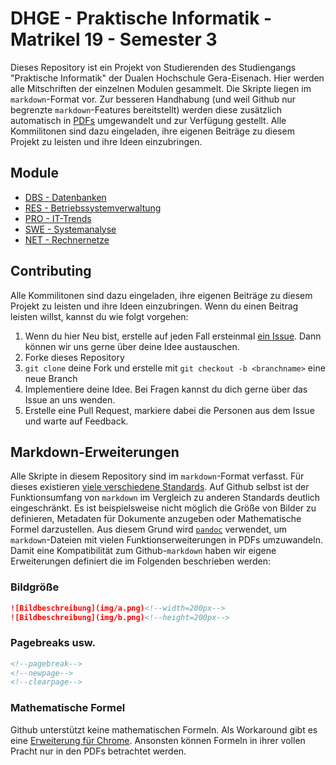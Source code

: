 # DHGE - Praktische Informatik - Matrikel 19 - Semester 3

Dieses Repository ist ein Projekt von Studierenden des Studiengangs "Praktische Informatik" der Dualen Hochschule Gera-Eisenach. Hier werden alle Mitschriften der einzelnen Modulen gesammelt. Die Skripte liegen im `markdown`-Format vor. Zur besseren Handhabung (und weil Github nur begrenzte `markdown`-Features bereitstellt) werden diese zusätzlich automatisch in [PDFs](https://github.com/importPI19fromDHGE/dhge-pi19-sem3/releases) umgewandelt und zur Verfügung gestellt. Alle Kommilitonen sind dazu eingeladen, ihre eigenen Beiträge zu diesem Projekt zu leisten und ihre Ideen einzubringen.

## Module

- [DBS - Datenbanken](./DBS)
- [RES - Betriebssystemverwaltung](./RES)
- [PRO - IT-Trends](./PRO)
- [SWE - Systemanalyse](./SWE)
- [NET - Rechnernetze](./NET)

## Contributing

Alle Kommilitonen sind dazu eingeladen, ihre eigenen Beiträge zu diesem Projekt zu leisten und ihre Ideen einzubringen. Wenn du einen Beitrag leisten willst, kannst du wie folgt vorgehen:

1. Wenn du hier Neu bist, erstelle auf jeden Fall ersteinmal [ein Issue](./issues). Dann können wir uns gerne über deine Idee austauschen.
2. Forke dieses Repository
3. `git clone` deine Fork und erstelle mit `git checkout -b <branchname>` eine neue Branch
4. Implementiere deine Idee. Bei Fragen kannst du dich gerne über das Issue an uns wenden.
5. Erstelle eine Pull Request, markiere dabei die Personen aus dem Issue und warte auf Feedback.

## Markdown-Erweiterungen

Alle Skripte in diesem Repository sind im `markdown`-Format verfasst. Für dieses existieren [viele verschiedene Standards](https://de.wikipedia.org/wiki/Markdown#Weiterentwicklungen,_Variationen_und_Erg%C3%A4nzungen). Auf Github selbst ist der Funktionsumfang von `markdown` im Vergleich zu anderen Standards deutlich eingeschränkt. Es ist beispielsweise nicht möglich die Größe von Bilder zu definieren, Metadaten für Dokumente anzugeben oder Mathematische Formel darzustellen. Aus diesem Grund wird [`pandoc`](https://pandoc.org/) verwendet, um `markdown`-Dateien mit vielen Funktionserweiterungen in PDFs umzuwandeln. Damit eine Kompatibilität zum Github-`markdown` haben wir eigene Erweiterungen definiert die im Folgenden beschrieben werden:

### Bildgröße

```md
![Bildbeschreibung](img/a.png)<!--width=200px-->
![Bildbeschreibung](img/b.png)<!--height=200px-->
```

### Pagebreaks usw.

```md
<!--pagebreak-->
<!--newpage-->
<!--clearpage-->
```

### Mathematische Formel

Github unterstützt keine mathematischen Formeln. Als Workaround gibt es eine [Erweiterung für Chrome](https://github.com/orsharir/github-mathjax). Ansonsten können Formeln in ihrer vollen Pracht nur in den PDFs betrachtet werden.
